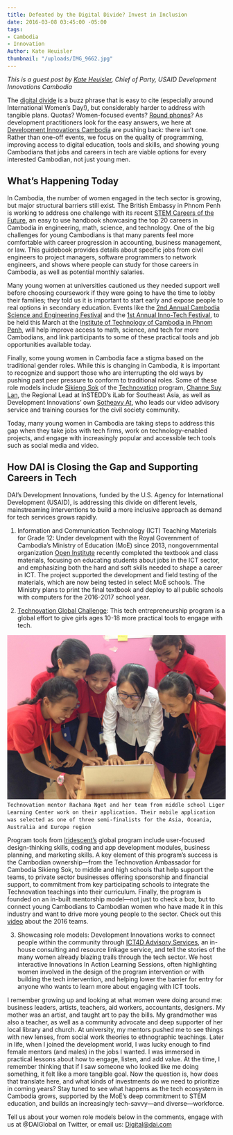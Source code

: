 ```yaml
---
title: Defeated by the Digital Divide? Invest in Inclusion
date: 2016-03-08 03:45:00 -05:00
tags:
- Cambodia
- Innovation
Author: Kate Heuisler
thumbnail: "/uploads/IMG_9662.jpg"
---
```


*This is a guest post by [Kate Heuisler](http://dai.com/who-we-are/our-team/kate-heuisler), Chief of Party, USAID Development Innovations Cambodia*

The [digital divide](https://en.wikipedia.org/wiki/Digital_divide) is a buzz phrase that is easy to cite (especially around International Women’s Day!), but considerably harder to address with tangible plans. Quotas? Women-focused events? [Round phones](http://www.telegraph.co.uk/technology/2016/03/01/would-you-buy-this-non-rectangular-smartphone-for-women/)? As development practitioners look for the easy answers, we here at [Development Innovations Cambodia](http://www.development-innovations.org/) are pushing back: there isn’t one. Rather than one-off events, we focus on the quality of programming, improving access to digital education, tools and skills, and showing young Cambodians that jobs and careers in tech are viable options for every interested Cambodian, not just young men.

<!--more-->

## What’s Happening Today

In Cambodia, the number of women engaged in the tech sector is growing, but major structural barriers still exist. The British Embassy in Phnom Penh is working to address one challenge with its recent [STEM Careers of the Future](https://www.gov.uk/government/world-location-news/official-launch-of-stem-careers-of-the-future), an easy to use handbook showcasing the top 20 careers in Cambodia in engineering, math, science, and technology. One of the big challenges for young Cambodians is that many parents feel more comfortable with career progression in accounting, business management, or law. This guidebook provides details about specific jobs from civil engineers to project managers, software programmers to network engineers, and shows where people can study for those careers in Cambodia, as well as potential monthly salaries.

Many young women at universities cautioned us they needed support well before choosing coursework if they were going to have the time to lobby their families; they told us it is important to start early and expose people to real options in secondary education. Events like the [2nd Annual Cambodia Science and Engineering Festival](http://www.cambodiascience.org/) and the [1st Annual Inno-Tech Festival](http://geeksincambodia.com/tag/inno%C2%ADtech-festival-2016/), to be held this March at the [Institute of Technology of Cambodia in Phnom Penh](http://www.itc.edu.kh/), will help improve access to math, science, and tech for more Cambodians, and link participants to some of these practical tools and job opportunities available today. 

Finally, some young women in Cambodia face a stigma based on the traditional gender roles. While this is changing in Cambodia, it is important to recognize and support those who are interrupting the old ways by pushing past peer pressure to conform to traditional roles. Some of these role models include [Sikieng Sok](https://www.linkedin.com/in/sikieng) of the [Technovation](http://www.development-innovations.org/success-stories/technovation-challenge-links-girls-to-tech-entrepreneurship) program, [Channe Suy Lan](http://instedd.org/about-us/team/staff/channe-suy/), the Regional Lead at InSTEDD’s iLab for Southeast Asia, as well as Development Innovations’ own [Sotheavy At](http://www.development-innovations.org/sotheavy-at), who leads our video advisory service and training courses for the civil society community.

Today, many young women in Cambodia are taking steps to address this gap when they take jobs with tech firms, work on technology-enabled projects, and engage with increasingly popular and accessible tech tools such as social media and video.

## How DAI is Closing the Gap and Supporting Careers in Tech

DAI’s Development Innovations, funded by the U.S. Agency for International Development (USAID), is addressing this divide on different levels, mainstreaming interventions to build a more inclusive approach as demand for tech services grows rapidly.

1. Information and Communication Technology (ICT) Teaching Materials for Grade 12: Under development with the Royal Government of Cambodia’s Ministry of Education (MoE) since 2013, nongovernmental organization [Open Institute](http://www.open.org.kh/) recently completed the textbook and class materials, focusing on educating students about jobs in the ICT sector, and emphasizing both the hard and soft skills needed to shape a career in ICT. The project supported the development and field testing of the materials, which are now being tested in select MoE schools. The Ministry plans to print the final textbook and deploy to all public schools with computers for the 2016-2017 school year.

2. [Technovation Global Challenge](http://www.technovationchallenge.org/): This tech entrepreneurship program is a global effort to give girls ages 10-18 more practical tools to engage with tech. 

![IMG_9662.jpg](/uploads/IMG_9662.jpg)
`Technovation mentor Rachana Nget and her team from middle school Liger Learning Center work on their application. Their mobile application was selected as one of three semi-finalists for the Asia, Oceania, Australia and Europe region`

Program tools from [Iridescent’s](http://iridescentlearning.org/) global program include user-focused design-thinking skills, coding and app development modules, business planning, and marketing skills. A key element of this program’s success is the Cambodian ownership—from the Technovation Ambassador for Cambodia Sikieng Sok, to middle and high schools that help support the teams, to private sector businesses offering sponsorship and financial support, to commitment from key participating schools to integrate the Technovation teachings into their curriculum. Finally, the program is founded on an in-built mentorship model—not just to check a box, but to connect young Cambodians to Cambodian women who have made it in this industry and want to drive more young people to the sector. Check out this [video](https://youtu.be/TxmW2sQrj3Q) about the 2016 teams.

3. Showcasing role models: Development Innovations works to connect people within the community through [ICT4D Advisory Services](http://www.development-innovations.org/about-us), an in-house consulting and resource linkage service, and tell the stories of the many women already blazing trails through the tech sector. We host interactive Innovations In Action Learning Sessions, often highlighting women involved in the design of the program intervention or with building the tech intervention, and helping lower the barrier for entry for anyone who wants to learn more about engaging with ICT tools.

I remember growing up and looking at what women were doing around me: business leaders, artists, teachers, aid workers, accountants, designers. My mother was an artist, and taught art to pay the bills. My grandmother was also a teacher, as well as a community advocate and deep supporter of her local library and church. At university, my mentors pushed me to see things with new lenses, from social work theories to ethnographic teachings. Later in life, when I joined the development world, I was lucky enough to find female mentors (and males) in the jobs I wanted. I was immersed in practical lessons about how to engage, listen, and add value. At the time, I remember thinking that if I saw someone who looked like me doing something, it felt like a more tangible goal. Now the question is, how does that translate here, and what kinds of investments do we need to prioritize in coming years? Stay tuned to see what happens as the tech ecosystem in Cambodia grows, supported by the MoE’s deep commitment to STEM education, and builds an increasingly tech-savvy—and diverse—workforce.

Tell us about your women role models below in the comments, engage with us at @DAIGlobal on Twitter, or email us: Digital@dai.com